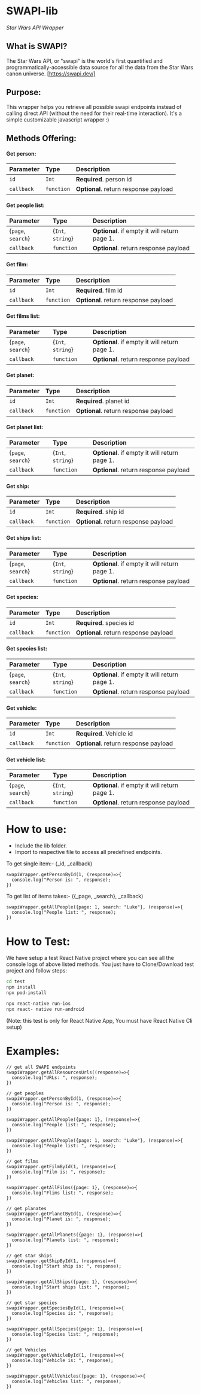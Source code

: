 # SWAPI-lib
 _Star Wars API Wrapper_

## What is SWAPI?

The Star Wars API, or "swapi" is the world's first quantified and programmatically-accessible data source for all the data from the Star Wars canon universe. [https://swapi.dev/]

## Purpose:

This wrapper helps you retrieve all possible swapi endpoints instead of calling direct API (without the need for their real-time interaction). It's a simple customizable javascript wrapper :)



## Methods Offering:

#### Get person:

| Parameter | Type     | Description                |
| :-------- | :------- | :------------------------- |
| `id` | `Int` | **Required**. person id |
| `callback` | `function` | **Optional**. return response payload |

#### Get people list:

| Parameter | Type     | Description                       |
| :-------- | :------- | :-------------------------------- |
| {`page`, `search`}  | {`Int`, `string`} | **Optional**. if empty it will return page 1. |
| `callback` | `function` | **Optional**. return response payload |

#### Get film:

| Parameter | Type     | Description                |
| :-------- | :------- | :------------------------- |
| `id` | `Int` | **Required**. film id |
| `callback` | `function` | **Optional**. return response payload |

#### Get films list: 

| Parameter | Type     | Description                       |
| :-------- | :------- | :-------------------------------- |
| {`page`, `search`}  | {`Int`, `string`} | **Optional**. if empty it will return page 1. |
| `callback` | `function` | **Optional**. return response payload |

#### Get planet:

| Parameter | Type     | Description                |
| :-------- | :------- | :------------------------- |
| `id` | `Int` | **Required**. planet id |
| `callback` | `function` | **Optional**. return response payload |

#### Get planet list:

| Parameter | Type     | Description                       |
| :-------- | :------- | :-------------------------------- |
| {`page`, `search`}  | {`Int`, `string`} | **Optional**. if empty it will return page 1. |
| `callback` | `function` | **Optional**. return response payload |

#### Get ship:

| Parameter | Type     | Description                |
| :-------- | :------- | :------------------------- |
| `id` | `Int` | **Required**. ship id |
| `callback` | `function` | **Optional**. return response payload |

#### Get ships list:

| Parameter | Type     | Description                       |
| :-------- | :------- | :-------------------------------- |
| {`page`, `search`}  | {`Int`, `string`} | **Optional**. if empty it will return page 1. |
| `callback` | `function` | **Optional**. return response payload |

#### Get species:

| Parameter | Type     | Description                |
| :-------- | :------- | :------------------------- |
| `id` | `Int` | **Required**. species id |
| `callback` | `function` | **Optional**. return response payload |

#### Get species list: 

| Parameter | Type     | Description                       |
| :-------- | :------- | :-------------------------------- |
| {`page`, `search`}  | {`Int`, `string`} | **Optional**. if empty it will return page 1. |
| `callback` | `function` | **Optional**. return response payload |


#### Get vehicle:

| Parameter | Type     | Description                |
| :-------- | :------- | :------------------------- |
| `id` | `Int` | **Required**. Vehicle id |
| `callback` | `function` | **Optional**. return response payload |

#### Get vehicle list:

| Parameter | Type     | Description                       |
| :-------- | :------- | :-------------------------------- |
| {`page`, `search`}  | {`Int`, `string`} | **Optional**. if empty it will return page 1. |
| `callback` | `function` | **Optional**. return response payload |


# How to use:
- Include the lib folder.
- Import to respective file to access all predefined endpoints.

To get single item:- (_id, _callback)

```
swapiWrapper.getPersonById(1, (response)=>{
  console.log("Person is: ", response);
})
```

To get list of items takes:- ({_page, _search}, _callback)

```
swapiWrapper.getAllPeople({page: 1, search: "Luke"}, (response)=>{
  console.log("People list: ", response);
})
```

# How to Test:
We have setup a test React Native project where you can see all the console logs of above listed methods.
You just have to Clone/Download test project and follow steps: 

```sh
cd test
npm install
npx pod-install

npx react-native run-ios 
npx react- native run-android
```

(Note: this test is only for React Native App, You must have React Native Cli setup)

# Examples:


```
// get all SWAPI endpoints
swapiWrapper.getAllResourcesUrls((response)=>{
  console.log("URLs: ", response);
})

// get peoples
swapiWrapper.getPersonById(1, (response)=>{
  console.log("Person is: ", response);
})

swapiWrapper.getAllPeople({page: 1}, (response)=>{
  console.log("People list: ", response);
})

swapiWrapper.getAllPeople({page: 1, search: "Luke"}, (response)=>{
  console.log("People list: ", response);
})

// get films
swapiWrapper.getFilmById(1, (response)=>{
  console.log("Film is: ", response);
})

swapiWrapper.getAllFilms({page: 1}, (response)=>{
  console.log("Flims list: ", response);
})

// get planates
swapiWrapper.getPlanetById(1, (response)=>{
  console.log("Planet is: ", response);
})

swapiWrapper.getAllPlanets({page: 1}, (response)=>{
  console.log("Planets list: ", response);
})

// get star ships
swapiWrapper.getShipById(1, (response)=>{
  console.log("Start ship is: ", response);
})

swapiWrapper.getAllShips({page: 1}, (response)=>{
  console.log("Start ships list: ", response);
})

// get star species
swapiWrapper.getSpeciesById(1, (response)=>{
  console.log("Species is: ", response);
})

swapiWrapper.getAllSpecies({page: 1}, (response)=>{
  console.log("Species list: ", response);
})

// get Vehicles
swapiWrapper.getVehicleById(1, (response)=>{
  console.log("Vehicle is: ", response);
})

swapiWrapper.getAllVehicles({page: 1}, (response)=>{
  console.log("Vehicles list: ", response);
})

```
